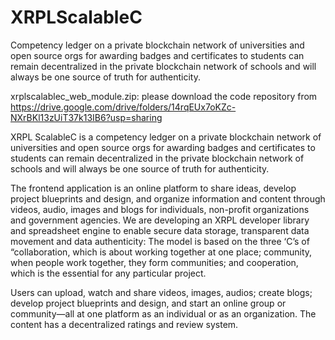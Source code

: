# XRPLScalableC
Competency ledger on a private blockchain network of universities and open source orgs for awarding badges and certificates to students can remain decentralized in the private blockchain network of schools and will always be one source of truth for authenticity.


xrplscalablec_web_module.zip: please download the code repository from https://drive.google.com/drive/folders/14rqEUx7oKZc-NXrBKl13zUiT37k13IB6?usp=sharing

XRPL ScalableC is a competency ledger on a private blockchain network of universities and open source orgs for awarding badges and certificates to students can remain decentralized in the private blockchain network of schools and will always be one source of truth for authenticity.

The frontend application is an online platform to share ideas, develop project blueprints and design, and organize information and content through videos, audio, images and blogs for individuals, non-profit organizations and government agencies. We are developing an XRPL developer library and spreadsheet engine to enable secure data storage, transparent data movement and data authenticity: The model is based on the three ‘C’s of “collaboration, which is about working together at one place; community, when people work together, they form communities; and cooperation, which is the essential for any particular project.

Users can upload, watch and share videos, images, audios; create blogs; develop project blueprints and design, and start an online group or community—all at one platform as an individual or as an organization. The content has a decentralized ratings and review system.


